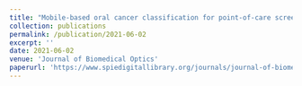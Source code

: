 ```yaml
---
title: "Mobile-based oral cancer classification for point-of-care screening"
collection: publications
permalink: /publication/2021-06-02
excerpt: ''
date: 2021-06-02
venue: 'Journal of Biomedical Optics'
paperurl: 'https://www.spiedigitallibrary.org/journals/journal-of-biomedical-optics/volume-26/issue-6/065003/Mobile-based-oral-cancer-classification-for-point-of-care-screening/10.1117/1.JBO.26.6.065003.full'
---
```

